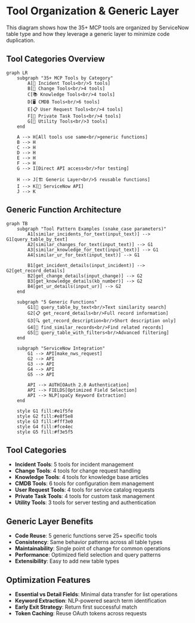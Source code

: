 # Tool Organization & Generic Layer

This diagram shows how the 35+ MCP tools are organized by ServiceNow table type and how they leverage a generic layer to minimize code duplication.

## Tool Categories Overview
```mermaid
graph LR
    subgraph "35+ MCP Tools by Category"
        A[🎫 Incident Tools<br/>5 tools]
        B[🔄 Change Tools<br/>4 tools]  
        C[📚 Knowledge Tools<br/>4 tools]
        D[🖥️ CMDB Tools<br/>6 tools]
        E[📋 User Request Tools<br/>4 tools]
        F[📝 Private Task Tools<br/>4 tools]
        G[🔧 Utility Tools<br/>3 tools]
    end
    
    A --> H[All tools use same<br/>generic functions]
    B --> H
    C --> H
    D --> H
    E --> H
    F --> H
    G --> I[Direct API access<br/>for testing]
    
    H --> J[🏗️ Generic Layer<br/>5 reusable functions]
    I --> K[🔗 ServiceNow API]
    J --> K
```

## Generic Function Architecture
```mermaid
graph TB
    subgraph "Tool Pattern Examples (snake_case parameters)"
        A1[similar_incidents_for_text(input_text)] --> G1[query_table_by_text]
        A2[similar_changes_for_text(input_text)] --> G1
        A3[similar_knowledge_for_text(input_text)] --> G1
        A4[similar_ur_for_text(input_text)] --> G1
        
        B1[get_incident_details(input_incident)] --> G2[get_record_details] 
        B2[get_change_details(input_change)] --> G2
        B3[get_knowledge_details(kb_number)] --> G2
        B4[get_ur_details(input_ur)] --> G2
    end
    
    subgraph "5 Generic Functions"
        G1[📝 query_table_by_text<br/>Text similarity search]
        G2[📋 get_record_details<br/>Full record information]
        G3[🔍 get_record_description<br/>Short description only]
        G4[🔗 find_similar_records<br/>Find related records]
        G5[🎯 query_table_with_filters<br/>Advanced filtering]
    end
    
    subgraph "ServiceNow Integration"
        G1 --> API[make_nws_request]
        G2 --> API
        G3 --> API  
        G4 --> API
        G5 --> API
        
        API --> AUTH[OAuth 2.0 Authentication]
        API --> FIELDS[Optimized Field Selection]
        API --> NLP[spaCy Keyword Extraction]
    end
    
    style G1 fill:#e1f5fe
    style G2 fill:#e8f5e8
    style G3 fill:#fff3e0
    style G4 fill:#fce4ec
    style G5 fill:#f3e5f5
```

## Tool Categories

- **Incident Tools**: 5 tools for incident management
- **Change Tools**: 4 tools for change request handling  
- **Knowledge Tools**: 4 tools for knowledge base articles
- **CMDB Tools**: 6 tools for configuration item management
- **User Request Tools**: 4 tools for service catalog requests
- **Private Task Tools**: 4 tools for custom task management
- **Utility Tools**: 3 tools for server testing and authentication

## Generic Layer Benefits

- **Code Reuse**: 5 generic functions serve 25+ specific tools
- **Consistency**: Same behavior patterns across all table types
- **Maintainability**: Single point of change for common operations
- **Performance**: Optimized field selection and query patterns
- **Extensibility**: Easy to add new table types

## Optimization Features

- **Essential vs Detail Fields**: Minimal data transfer for list operations
- **Keyword Extraction**: NLP-powered search term identification
- **Early Exit Strategy**: Return first successful match
- **Token Caching**: Reuse OAuth tokens across requests
